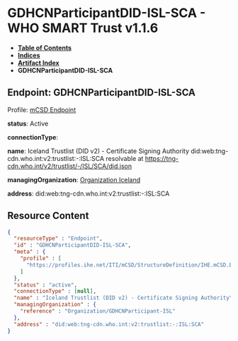 # GDHCNParticipantDID-ISL-SCA - WHO SMART Trust v1.1.6

* [**Table of Contents**](toc.md)
* [**Indices**](indices.md)
* [**Artifact Index**](artifacts.md)
* **GDHCNParticipantDID-ISL-SCA**

## Endpoint: GDHCNParticipantDID-ISL-SCA

Profile: [mCSD Endpoint](https://profiles.ihe.net/ITI/mCSD/4.0.0/StructureDefinition-IHE.mCSD.Endpoint.html)

**status**: Active

**connectionType**: 

**name**: Iceland Trustlist (DID v2) - Certificate Signing Authority did:web:tng-cdn.who.int:v2:trustlist:-:ISL:SCA resolvable at https://tng-cdn.who.int/v2/trustlist/-/ISL/SCA/did.json

**managingOrganization**: [Organization Iceland](Organization-GDHCNParticipant-ISL.md)

**address**: did:web:tng-cdn.who.int:v2:trustlist:-:ISL:SCA



## Resource Content

```json
{
  "resourceType" : "Endpoint",
  "id" : "GDHCNParticipantDID-ISL-SCA",
  "meta" : {
    "profile" : [
      "https://profiles.ihe.net/ITI/mCSD/StructureDefinition/IHE.mCSD.Endpoint"
    ]
  },
  "status" : "active",
  "connectionType" : [null],
  "name" : "Iceland Trustlist (DID v2) - Certificate Signing Authority\ndid:web:tng-cdn.who.int:v2:trustlist:-:ISL:SCA\nresolvable at https://tng-cdn.who.int/v2/trustlist/-/ISL/SCA/did.json",
  "managingOrganization" : {
    "reference" : "Organization/GDHCNParticipant-ISL"
  },
  "address" : "did:web:tng-cdn.who.int:v2:trustlist:-:ISL:SCA"
}

```
